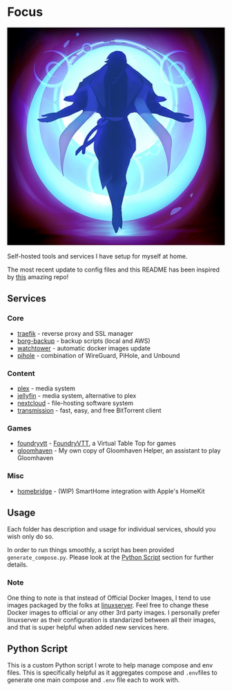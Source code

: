 # Focus

<p align="center">
<img src="_images/moonlight_vigil.png" alt="focus" title="focus" />
</p>


Self-hosted tools and services I have setup for myself at home.

The most recent update to config files and this README has been inspired by [this](https://github.com/BaptisteBdn/docker-selfhosted-apps) amazing repo!

## Services
### Core
* [traefik](traefik/) - reverse proxy and SSL manager
* [borg-backup](borg-backup/) - backup scripts (local and AWS)
* [watchtower](watchtower/) - automatic docker images update
* [pihole](pihole/) - combination of WireGuard, PiHole, and Unbound

### Content
* [plex](plex/) - media system
* [jellyfin](jellyfin/) - media system, alternative to plex
* [nextcloud](nextcloud/) - file-hosting software system
* [transmission](transmission/) - fast, easy, and free BitTorrent client

### Games
* [foundryvtt](foundryvtt/) - [FoundryVTT](https://foundryvtt.com/), a Virtual Table Top for games
* [gloomhaven](gloomhaven/) - My own copy of Gloomhaven Helper, an assistant to play Gloomhaven

### Misc
* [homebridge](homebridge/) - (WIP) SmartHome integration with Apple's HomeKit

## Usage
Each folder has description and usage for individual services, should you wish only do so.

In order to run things smoothly, a script has been provided `generate_compose.py`. Please look at the [Python Script](#python-script) section for further details.

### Note
One thing to note is that instead of Official Docker Images, I tend to use images packaged by the folks at [linuxserver](https://www.linuxserver.io/). Feel free to change these Docker images to official or any other 3rd party images. I personally prefer linuxserver as their configuration is standarized between all their images, and that is super helpful when added new services here.

## Python Script
This is a custom Python script I wrote to help manage compose and env files. This is specifically helpful as it aggregates compose and `.env`files to generate one main compose and `.env` file each to work with.
